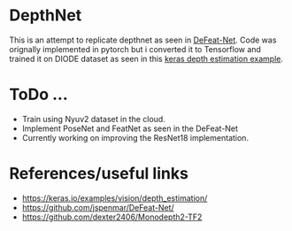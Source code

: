 # DepthNet

This is an attempt to replicate depthnet as seen in [DeFeat-Net](https://github.com/jspenmar/DeFeat-Net/blob/master/networks/depth_net.py).
Code was orignally implemented in pytorch but i converted it to Tensorflow and trained it on DIODE dataset as seen in this [keras depth estimation example](https://keras.io/examples/vision/depth_estimation/).


# ToDo ...

* Train using Nyuv2 dataset in the cloud.
* Implement PoseNet and FeatNet as seen in the DeFeat-Net
* Currently working on improving the ResNet18 implementation.


# References/useful links
* https://keras.io/examples/vision/depth_estimation/
* https://github.com/jspenmar/DeFeat-Net/
* https://github.com/dexter2406/Monodepth2-TF2
